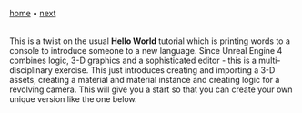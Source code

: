 [home](README.md) • [next](#)

<img src="https://via.placeholder.com/1000x4/45D7CA/45D7CA" alt="drawing" height="4px"/>


This is a twist on the usual **Hello World** tutorial which is printing words to a console to introduce someone to a new language.  Since Unreal Engine 4 combines logic, 3-D graphics and a sophisticated editor - this is a multi-disciplinary exercise.  This just introduces creating and importing a 3-D assets, creating a material and material instance and creating logic for a revolving camera. This will give you a start so that you can create your own unique version like the one below.
